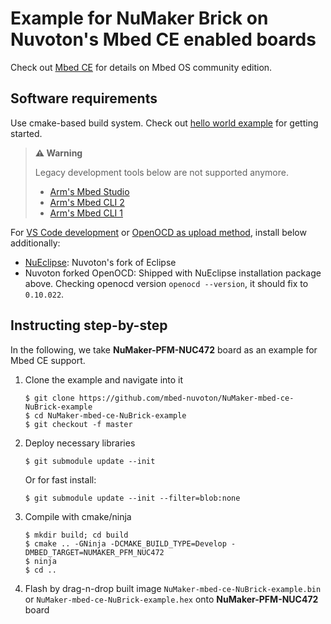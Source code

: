 # Example for NuMaker Brick on Nuvoton's Mbed CE enabled boards 

Check out [Mbed CE](https://github.com/mbed-ce)
for details on Mbed OS community edition.

## Software requirements

Use cmake-based build system.
Check out [hello world example](https://github.com/mbed-ce/mbed-ce-hello-world) for getting started.

> **⚠️ Warning**
>
> Legacy development tools below are not supported anymore.
> - [Arm's Mbed Studio](https://os.mbed.com/docs/mbed-os/v6.15/build-tools/mbed-studio.html)
> - [Arm's Mbed CLI 2](https://os.mbed.com/docs/mbed-os/v6.15/build-tools/mbed-cli-2.html)
> - [Arm's Mbed CLI 1](https://os.mbed.com/docs/mbed-os/v6.15/tools/developing-mbed-cli.html)

For [VS Code development](https://github.com/mbed-ce/mbed-os/wiki/Project-Setup:-VS-Code)
or [OpenOCD as upload method](https://github.com/mbed-ce/mbed-os/wiki/Upload-Methods#openocd),
install below additionally:

-   [NuEclipse](https://github.com/OpenNuvoton/Nuvoton_Tools#numicro-software-development-tools): Nuvoton's fork of Eclipse
-   Nuvoton forked OpenOCD: Shipped with NuEclipse installation package above.
    Checking openocd version `openocd --version`, it should fix to `0.10.022`.

## Instructing step-by-step

In the following, we take **NuMaker-PFM-NUC472** board as an example for Mbed CE support.

1.  Clone the example and navigate into it
    ```
    $ git clone https://github.com/mbed-nuvoton/NuMaker-mbed-ce-NuBrick-example
    $ cd NuMaker-mbed-ce-NuBrick-example
    $ git checkout -f master
    ```

1.  Deploy necessary libraries
    ```
    $ git submodule update --init
    ```
    Or for fast install:
    ```
    $ git submodule update --init --filter=blob:none
    ```

1.  Compile with cmake/ninja
    ```
    $ mkdir build; cd build
    $ cmake .. -GNinja -DCMAKE_BUILD_TYPE=Develop -DMBED_TARGET=NUMAKER_PFM_NUC472
    $ ninja
    $ cd ..
    ```

1.  Flash by drag-n-drop built image `NuMaker-mbed-ce-NuBrick-example.bin` or `NuMaker-mbed-ce-NuBrick-example.hex` onto **NuMaker-PFM-NUC472** board
